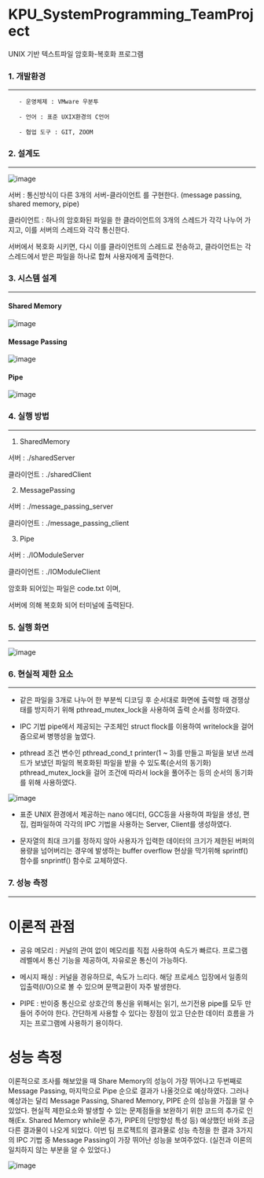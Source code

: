 # KPU_SystemProgramming_TeamProject

UNIX 기반 텍스트파일 암호화-복호화 프로그램



### 1. 개발환경
------------------------------


       - 운영체제 : VMware 우분투
       
       - 언어 : 표준 UXIX환경의 C언어
       
       - 협업 도구 : GIT, ZOOM



### 2. 설계도
------------------------------

![image](https://user-images.githubusercontent.com/48792627/126122358-94e230a9-4362-41e5-9f6f-e1955df8be59.png)

서버 : 통신방식이 다른 3개의 서버-클라이언트 를 구현한다.
(message passing, shared memory, pipe)

클라이언트 : 하나의 암호화된 파일을 한 클라이언트의 3개의 스레드가 각각 나누어 가지고, 이를 서버의 스레드와 각각 통신한다.

서버에서 복호화 시키면, 다시 이를 클라이언트의 스레드로 전송하고, 클라이언트는 각 스레드에서 받은 파일을 하나로 합쳐 사용자에게 출력한다.



 
### 3. 시스템 설계
------------------------------

#### Shared Memory

![image](https://user-images.githubusercontent.com/48792627/126122623-b275c9fa-7229-4151-b16c-b0f6360ab459.png)


#### Message Passing

![image](https://user-images.githubusercontent.com/48792627/126122735-3dc66754-1181-4ed4-9a66-e5f2dfaf7584.png)


#### Pipe

![image](https://user-images.githubusercontent.com/48792627/126122786-6162dedc-890b-4049-a43e-ebd809968caa.png)





### 4. 실행 방법
------------------------------

1. SharedMemory

서버 : ./sharedServer

클라이언트 : ./sharedClient



2. MessagePassing

서버 : ./message_passing_server

클라이언트 : ./message_passing_client



3. Pipe

서버 : ./IOModuleServer

클라이언트 : ./IOModuleClient


암호화 되어있는 파일은 code.txt 이며, 

서버에 의해 복호화 되어 터미널에 출력된다.

 
### 5. 실행 화면
------------------------------

![image](https://user-images.githubusercontent.com/48792627/126123462-3429c120-0dc9-40ef-8686-dc8f0867a975.png)




### 6. 현실적 제한 요소
------------------------------

- 같은 파일을 3개로 나누어 한 부분씩 디코딩 후 순서대로 화면에 출력할 때 경쟁상태를 방지하기 위해 pthread_mutex_lock을 사용하여 출력 순서를 정하였다.

- IPC 기법 pipe에서 제공되는 구조체인 struct flock를 이용하여 writelock을 걸어줌으로써 병행성을 높였다.

- pthread 조건 변수인 pthread_cond_t printer(1 ~ 3)를 만들고 파일을 보낸 쓰레드가 보냈던 파일의 복호화된 파일을 받을 수 있도록(순서의 동기화) pthread_mutex_lock을 걸어 조건에 따라서 lock을 풀어주는 등의 순서의 동기화를 위해 사용하였다.



![image](https://user-images.githubusercontent.com/48792627/126123714-8b4f989c-5e49-40eb-8538-e8d1efa4b03d.png)

- 표준 UNIX 환경에서 제공하는 nano 에디터, GCC등을 사용하여 파일을 생성, 편집, 컴파일하여 각각의 IPC 기법을 사용하는 Server, Client를 생성하였다.


- 문자열의 최대 크기를 정하지 않아 사용자가 입력한 데이터의 크기가 제한된 버퍼의 용량을 넘어버리는 경우에 발생하는 buffer overflow 현상을 막기위해 sprintf() 함수를 snprintf() 함수로 교체하였다.






### 7. 성능 측정
------------------------------


# 이론적 관점

- 공유 메모리 : 
커널의 관여 없이 메모리를 직접 사용하여 속도가 빠르다. 프로그램 레벨에서 통신 기능을 제공하여, 자유로운 통신이 가능하다.

- 메시지 패싱 : 
커널을 경유하므로, 속도가 느리다. 해당 프로세스 입장에서 일종의 입출력(I/O)으로 볼 수 있으며 문맥교환이 자주 발생한다.
 
- PIPE : 
반이중 통신으로 상호간의 통신을 위해서는 읽기, 쓰기전용 pipe를 모두 만들어 주어야 한다. 간단하게 사용할 수 있다는 장점이 있고 단순한 데이터 흐름을 가지는 프로그램에 사용하기 용이하다.


# 성능 측정

이론적으로 조사를 해보았을 때 Share Memory의 성능이 가장 뛰어나고 두번째로 Message Passing, 마지막으로 Pipe 순으로 결과가 나올것으로 예상하였다. 그러나 예상과는 달리 Message Passing, Shared Memory, PIPE 순의 성능을 가짐을 알 수 있었다. 현실적 제한요소와 발생할 수 있는 문제점들을 보완하기 위한 코드의 추가로  인해(Ex. Shared Memory while문 추가, PIPE의 단방향성 특성 등) 예상했던 바와 조금 다른 결과물이 나오게 되었다. 이번 팀 프로젝트의 결과물로 성능 측정을 한 결과 3가지의 IPC 기법 중 Message Passing이 가장 뛰어난 성능을 보여주었다. (실전과 이론의 일치하지 않는 부분을 알 수 있었다.) 

![image](https://user-images.githubusercontent.com/48792627/126124014-0e002057-1106-4700-a55f-1f9253b59baf.png)






